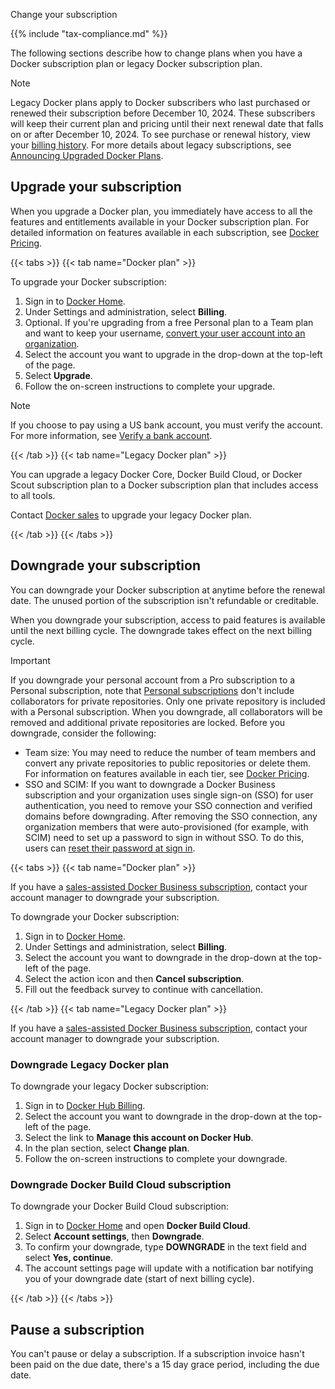 Change your subscription


{{% include "tax-compliance.md" %}}

The following sections describe how to change plans when you have a Docker
subscription plan or legacy Docker subscription plan.

> [!NOTE]
>
> Legacy Docker plans apply to Docker subscribers who last purchased or renewed
> their subscription before December 10, 2024. These subscribers will keep
> their current plan and pricing until their next renewal date that falls on or
> after December 10, 2024. To see purchase or renewal history, view your
> [billing history](../billing/history.md). For more details about legacy
> subscriptions, see [Announcing Upgraded Docker
> Plans](https://www.docker.com/blog/november-2024-updated-plans-announcement/).

## Upgrade your subscription

When you upgrade a Docker plan, you immediately have access to all the features and entitlements available in your Docker subscription plan. For detailed information on features available in each subscription, see [Docker Pricing](https://www.docker.com/pricing).

{{< tabs >}}
{{< tab name="Docker plan" >}}

To upgrade your Docker subscription:

1. Sign in to [Docker Home](https://app.docker.com/).
2. Under Settings and administration, select **Billing**.
3. Optional. If you're upgrading from a free Personal plan to a Team plan and want to keep your username, [convert your user account into an organization](../admin/organization/convert-account.md).
4. Select the account you want to upgrade in the drop-down at the top-left of the page.
5. Select **Upgrade**.
6. Follow the on-screen instructions to complete your upgrade.

> [!NOTE]
>
> If you choose to pay using a US bank account, you must verify the account. For
> more information, see [Verify a bank account](manuals/billing/payment-method.md#verify-a-bank-account).

{{< /tab >}}
{{< tab name="Legacy Docker plan" >}}

You can upgrade a legacy Docker Core, Docker Build Cloud, or Docker Scout subscription plan to a Docker subscription plan that includes access to all tools.

Contact [Docker sales](https://www.docker.com/pricing/contact-sales/) to upgrade your legacy Docker plan.

{{< /tab >}}
{{< /tabs >}}

## Downgrade your subscription

You can downgrade your Docker subscription at anytime before the renewal date. The unused portion of the subscription isn't refundable or creditable.

When you downgrade your subscription, access to paid features is available until the next billing cycle. The downgrade takes effect on the next billing cycle.

> [!IMPORTANT]
>
> If you downgrade your personal account from a Pro subscription to a Personal subscription, note that [Personal subscriptions](details.md#docker-personal) don't include collaborators for private repositories. Only one private repository is included with a Personal subscription. When you downgrade, all collaborators will be removed and additional private repositories are locked.
> Before you downgrade, consider the following:
> - Team size: You may need to reduce the number of team members and convert any private repositories to public repositories or delete them. For information on features available in each tier, see [Docker Pricing](https://www.docker.com/pricing).
> - SSO and SCIM: If you want to downgrade a Docker Business subscription and your organization uses single sign-on (SSO) for user authentication, you need to remove your SSO connection and verified domains before downgrading. After removing the SSO connection, any organization members that were auto-provisioned (for example, with SCIM) need to set up a password to sign in without SSO. To do this, users can [reset their password at sign in](/accounts/create-account/#reset-your-password-at-sign-in).

{{< tabs >}}
{{< tab name="Docker plan" >}}

If you have a [sales-assisted Docker Business subscription](details.md#sales-assisted), contact your account manager to downgrade your subscription.

To downgrade your Docker subscription:

1. Sign in to [Docker Home](https://app.docker.com/).
2. Under Settings and administration, select **Billing**.
3. Select the account you want to downgrade in the drop-down at the top-left of the page.
4. Select the action icon and then **Cancel subscription**.
5. Fill out the feedback survey to continue with cancellation.

{{< /tab >}}
{{< tab name="Legacy Docker plan" >}}

If you have a [sales-assisted Docker Business subscription](details.md#sales-assisted), contact your account manager to downgrade your subscription.

### Downgrade Legacy Docker plan

To downgrade your legacy Docker subscription:

1. Sign in to [Docker Hub Billing](https://hub.docker.com/billing).
2. Select the account you want to downgrade in the drop-down at the top-left of the page.
3. Select the link to **Manage this account on Docker Hub**.
4. In the plan section, select **Change plan**.
5. Follow the on-screen instructions to complete your downgrade.

### Downgrade Docker Build Cloud subscription

To downgrade your Docker Build Cloud subscription:

1. Sign in to [Docker Home](https://app.docker.com) and open **Docker Build Cloud**.
2. Select **Account settings**, then **Downgrade**.
3. To confirm your downgrade, type **DOWNGRADE** in the text field and select **Yes, continue**.
4. The account settings page will update with a notification bar notifying you of your downgrade date (start of next billing cycle).

{{< /tab >}}
{{< /tabs >}}

## Pause a subscription

You can't pause or delay a subscription. If a subscription invoice hasn't been paid on the due date, there's a 15 day grace period, including the due date.